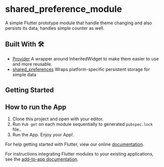 # shared_preference_module

A simple Flutter prototype module that handle theme changing and also persists its data, handles simple counter as well.

## Built With 🛠
* [Provider](https://pub.dev/packages/provider) A wrapper around InheritedWidget to make them easier to use and more reusable.
* [shared_preferences](https://pub.dev/packages/shared_preferences) Wraps platform-specific persistent storage for simple data

## Getting Started
## How to run the App
1. Clone this project and open with your editor.
2. Run `Pub get` on each module sequentially to generated `pubspec.lock` file..
6. Run the App. Enjoy your App!.

For help getting started with Flutter, view our online
[documentation](https://flutter.dev/).

For instructions integrating Flutter modules to your existing applications,
see the [add-to-app documentation](https://flutter.dev/docs/development/add-to-app).

